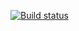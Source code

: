 [![Build status](https://ci.appveyor.com/api/projects/status/w2kupdle0ljmpwj9?svg=true)](https://ci.appveyor.com/project/bggd/mrb-with-cpp)


